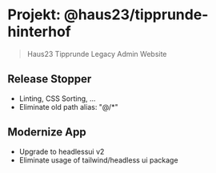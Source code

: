 # Projekt: @haus23/tipprunde-hinterhof

> Haus23 Tipprunde Legacy Admin Website

## Release Stopper

- Linting, CSS Sorting, ...
- Eliminate old path alias: "@/*"

## Modernize App

- Upgrade to headlessui v2
- Eliminate usage of tailwind/headless ui package
